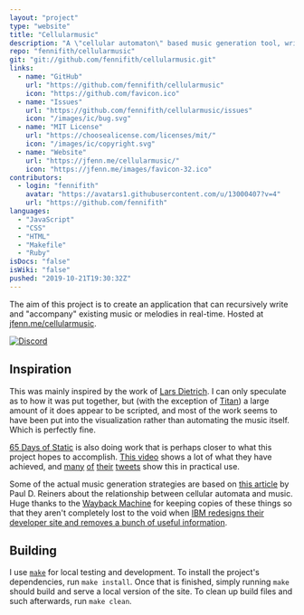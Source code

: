 ```yaml
---
layout: "project"
type: "website"
title: "Cellularmusic"
description: "A \"cellular automaton\" based music generation tool, written with p5js."
repo: "fennifith/cellularmusic"
git: "git://github.com/fennifith/cellularmusic.git"
links: 
  - name: "GitHub"
    url: "https://github.com/fennifith/cellularmusic"
    icon: "https://github.com/favicon.ico"
  - name: "Issues"
    url: "https://github.com/fennifith/cellularmusic/issues"
    icon: "/images/ic/bug.svg"
  - name: "MIT License"
    url: "https://choosealicense.com/licenses/mit/"
    icon: "/images/ic/copyright.svg"
  - name: "Website"
    url: "https://jfenn.me/cellularmusic/"
    icon: "https://jfenn.me/images/favicon-32.ico"
contributors: 
  - login: "fennifith"
    avatar: "https://avatars1.githubusercontent.com/u/13000407?v=4"
    url: "https://github.com/fennifith"
languages: 
  - "JavaScript"
  - "CSS"
  - "HTML"
  - "Makefile"
  - "Ruby"
isDocs: "false"
isWiki: "false"
pushed: "2019-10-21T19:30:32Z"
---
```


The aim of this project is to create an application that can recursively write and "accompany" existing music or melodies in real-time. Hosted at [jfenn.me/cellularmusic](https://jfenn.me/cellularmusic/).

[![Discord](https://img.shields.io/discord/514625116706177035.svg?logo=discord&colorB=7289da)](https://discord.gg/mAdmKDH)

## Inspiration

This was mainly inspired by the work of [Lars Dietrich](https://www.youtube.com/channel/UCznARY34-PH2Yv4jFxj3SUA). I can only speculate as to how it was put together, but (with the exception of [Titan](https://www.youtube.com/watch?v=t3zha5WAY3w)) a large amount of it does appear to be scripted, and most of the work seems to have been put into the visualization rather than automating the music itself. Which is perfectly fine.

[65 Days of Static](https://decompositiontheory.info/) is also doing work that is perhaps closer to what this project hopes to accomplish. [This video](https://www.youtube.com/watch?v=oW_lK9yWsCA) shows a lot of what they have achieved, and [many](https://twitter.com/65dos/status/1115956359470690305) [of](https://twitter.com/65dos/status/1115258013059821570) [their](https://twitter.com/65dos/status/1115583157913493504) [tweets](https://twitter.com/65dos/status/1114917016438226945) show this in practical use.

Some of the actual music generation strategies are based on [this article](https://web.archive.org/web/20160312060120/http://www.ibm.com/developerworks/library/j-camusic/index.html) by Paul D. Reiners about the relationship between cellular automata and music. Huge thanks to the [Wayback Machine](https://archive.org/) for keeping copies of these things so that they aren't completely lost to the void when [IBM redesigns their developer site and removes a bunch of useful information](https://twitter.com/fennifith/status/1118354510643191808).

## Building

I use [`make`](https://gnu.org/software/make/) for local testing and development. To install the project's dependencies, run `make install`. Once that is finished, simply running `make` should build and serve a local version of the site. To clean up build files and such afterwards, run `make clean`.

